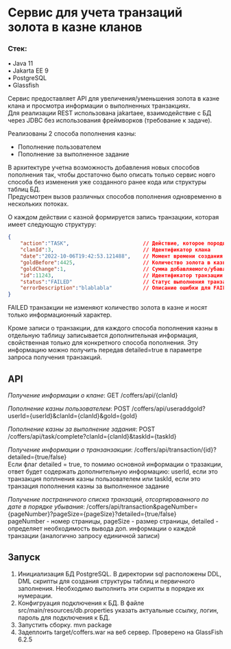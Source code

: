 # **Сервис для учета транзаций золота в казне кланов**

### Стек:  

:black_small_square: Java 11  
:black_small_square: Jakarta EE 9  
:black_small_square: PostgreSQL  
:black_small_square: Glassfish  
  
Сервис предоставляет API для увеличения/уменьшения золота в казне клана и просмотра информации о выполненных транзакциях.  
Для реализации REST использована jakartaee, взаимодействие с БД через JDBC без использования фреймворков (требование к задаче).  
  
Реализованы 2 способа пополнения казны:
- Пополнение пользователем
- Пополнение за выполненное задание  

В архитектуре учетна возможность добавления новых способов пополнения так, чтобы достаточно было описать только сервис новго способа без изменения уже созданного ранее кода или структуры таблиц БД.  
Предусмотрен вызов различных способов пополнения одновременно в нескольких потоках.  
  
О каждом действии с казной формируется запись транзацкии, которая имеет следующую структуру:  
```json
{
    "action":"TASK",                        // Действие, которое породило транзацию (TASK - выполнение задания)  
    "clanId":3,                             // Идентификатор клана  
    "date":"2022-10-06T19:42:53.121488",    // Момент времени создания транзакции  
    "goldBefore":4425,                      // Количество золота в казне клана до выполнения транзации  
    "goldChange":1,                         // Сумма добавляемого/убавляемого золота  
    "id":11243,                             // Идентификатор транзации  
    "status":"FAILED"                       // Статус выполнения транзакции (ACCEPTED - выполнена, FAILED - не выполнена)  
    "errorDescription":"blablabla"          // Описание ошибки для FAILED транзацкий
}
```
FAILED транзакции не изменяют количество золота в казне и носят только информационный характер.  

Кроме записи о транзакции, для каждого способа пополнения казны в отдельную таблицу записывается дополнительная информация, свойственная только для конкретного способа пополнения. Эту информацию можно получить передав detailed=true в параметре запроса получения транзакций.
  
## API  
  
_Получение информации о клане_: GET /coffers/api/{clanId}
  
_Пополнение казны пользователем_: POST /coffers/api/useraddgold?userId={userId}&clanId={clanId}&gold={gold}  
  
_Пополнение казны за выполнение задания_: POST /coffers/api/task/complete?clanId={clanId}&taskId={taskId}  
  
_Получение информации о транзанзакции_: /coffers/api/transaction/{id}?detailed={true/false}  
Если флаг detailed = true, то помимо основной информации о тразакции, ответ будет содержать дополнительную информацию: userId, если это транзакция поплнения казны пользователем или taskId, если это транзация пополнения казны за выполненное задание  
  
_Получение постраничного списка транзаций, отсортированного по дате в порядке убывания_: /coffers/api/transaction&pageNumber={pageNumber}?pageSize={pageSize}?detailed={true/false}  
pageNumber - номер страницы, pageSize - размер страницы, detailed - определяет необходимость вывода доп. информации о каждой транзации (аналогично запросу единичной записи)  

## Запуск
1) Инициализация БД PostgreSQL. В директории sql расположены DDL, DML скрипты для создания структуры таблиц и первичного заполнения. Необходимо выполнить эти скрипты в порядке их нумерации.  
2) Конфигруация подключения к БД. В файле src/main/resources/db.properties указать актуальные ссылку, логин, пароль для подключения к БД.
3) Запустить сборку. mvn package
4) Задеплоить target/coffers.war на веб сервер. Проверено на GlassFish 6.2.5



